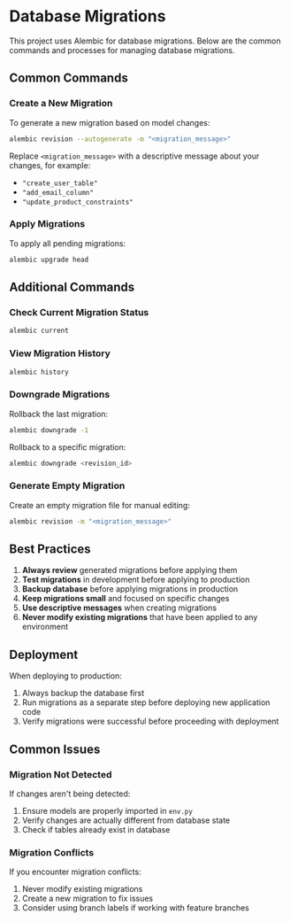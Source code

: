 # Database Migrations

This project uses Alembic for database migrations. Below are the common commands and processes for managing database migrations.

## Common Commands

### Create a New Migration

To generate a new migration based on model changes:

```bash
alembic revision --autogenerate -m "<migration_message>"
```

Replace `<migration_message>` with a descriptive message about your changes, for example:
- `"create_user_table"`
- `"add_email_column"`
- `"update_product_constraints"`

### Apply Migrations

To apply all pending migrations:

```bash
alembic upgrade head
```

## Additional Commands

### Check Current Migration Status

```bash
alembic current
```

### View Migration History

```bash
alembic history
```

### Downgrade Migrations

Rollback the last migration:
```bash
alembic downgrade -1
```

Rollback to a specific migration:
```bash
alembic downgrade <revision_id>
```

### Generate Empty Migration

Create an empty migration file for manual editing:
```bash
alembic revision -m "<migration_message>"
```

## Best Practices

1. **Always review** generated migrations before applying them
2. **Test migrations** in development before applying to production
3. **Backup database** before applying migrations in production
4. **Keep migrations small** and focused on specific changes
5. **Use descriptive messages** when creating migrations
6. **Never modify existing migrations** that have been applied to any environment

## Deployment

When deploying to production:
1. Always backup the database first
2. Run migrations as a separate step before deploying new application code
3. Verify migrations were successful before proceeding with deployment

## Common Issues

### Migration Not Detected

If changes aren't being detected:
1. Ensure models are properly imported in `env.py`
2. Verify changes are actually different from database state
3. Check if tables already exist in database

### Migration Conflicts

If you encounter migration conflicts:
1. Never modify existing migrations
2. Create a new migration to fix issues
3. Consider using branch labels if working with feature branches